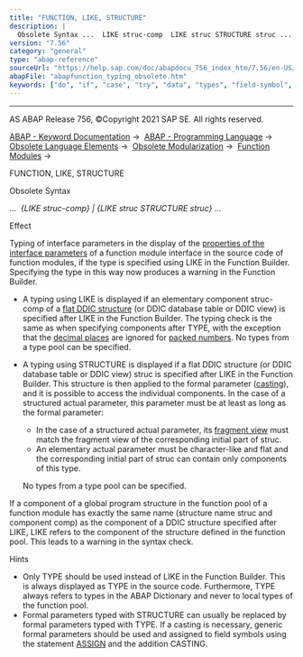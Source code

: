 ```yaml
---
title: "FUNCTION, LIKE, STRUCTURE"
description: |
  Obsolete Syntax ...  LIKE struc-comp  LIKE struc STRUCTURE struc ... Effect Typing of interface parameters in the display of the properties of the interface parameters(https://help.sap.com/doc/abapdocu_756_index_htm/7.56/en-US/abenfunction_parameters.htm) of a function module interf
version: "7.56"
category: "general"
type: "abap-reference"
sourceUrl: "https://help.sap.com/doc/abapdocu_756_index_htm/7.56/en-US/abapfunction_typing_obsolete.htm"
abapFile: "abapfunction_typing_obsolete.htm"
keywords: ["do", "if", "case", "try", "data", "types", "field-symbol", "abapfunction", "typing", "obsolete"]
---
```


* * *

AS ABAP Release 756, ©Copyright 2021 SAP SE. All rights reserved.

[ABAP - Keyword Documentation](https://help.sap.com/doc/abapdocu_756_index_htm/7.56/en-US/abenabap.htm) →  [ABAP - Programming Language](https://help.sap.com/doc/abapdocu_756_index_htm/7.56/en-US/abenabap_reference.htm) →  [Obsolete Language Elements](https://help.sap.com/doc/abapdocu_756_index_htm/7.56/en-US/abenabap_obsolete.htm) →  [Obsolete Modularization](https://help.sap.com/doc/abapdocu_756_index_htm/7.56/en-US/abenobsolete_modularization.htm) →  [Function Modules](https://help.sap.com/doc/abapdocu_756_index_htm/7.56/en-US/abenfunction_modules_obsolete.htm) → 

FUNCTION, LIKE, STRUCTURE

Obsolete Syntax

...  *{*LIKE struc-comp*}* *|* *{*LIKE struc STRUCTURE struc*}* ...

Effect

Typing of interface parameters in the display of the [properties of the interface parameters](https://help.sap.com/doc/abapdocu_756_index_htm/7.56/en-US/abenfunction_parameters.htm) of a function module interface in the source code of function modules, if the type is specified using LIKE in the Function Builder. Specifying the type in this way now produces a warning in the Function Builder.

-   A typing using LIKE is displayed if an elementary component struc-comp of a [flat DDIC structure](https://help.sap.com/doc/abapdocu_756_index_htm/7.56/en-US/abenddic_structures.htm) (or DDIC database table or DDIC view) is specified after LIKE in the Function Builder. The typing check is the same as when specifying components after TYPE, with the exception that the [decimal places](https://help.sap.com/doc/abapdocu_756_index_htm/7.56/en-US/abendecimal_place_glosry.htm "Glossary Entry") are ignored for [packed numbers](https://help.sap.com/doc/abapdocu_756_index_htm/7.56/en-US/abenpacked_number_glosry.htm "Glossary Entry"). No types from a type pool can be specified.
-   A typing using STRUCTURE is displayed if a flat DDIC structure (or DDIC database table or DDIC view) struc is specified after LIKE in the Function Builder. This structure is then applied to the formal parameter ([casting](https://help.sap.com/doc/abapdocu_756_index_htm/7.56/en-US/abencast_casting_glosry.htm "Glossary Entry")), and it is possible to access the individual components. In the case of a structured actual parameter, this parameter must be at least as long as the formal parameter:
    
    -   In the case of a structured actual parameter, its [fragment view](https://help.sap.com/doc/abapdocu_756_index_htm/7.56/en-US/abenunicode_fragment_view_glosry.htm "Glossary Entry") must match the fragment view of the corresponding initial part of struc.
    -   An elementary actual parameter must be character-like and flat and the corresponding initial part of struc can contain only components of this type.
    
    No types from a type pool can be specified.
    

If a component of a global program structure in the function pool of a function module has exactly the same name (structure name struc and component comp) as the component of a DDIC structure specified after LIKE, LIKE refers to the component of the structure defined in the function pool. This leads to a warning in the syntax check.

Hints

-   Only TYPE should be used instead of LIKE in the Function Builder. This is always displayed as TYPE in the source code. Furthermore, TYPE always refers to types in the ABAP Dictionary and never to local types of the function pool.
-   Formal parameters typed with STRUCTURE can usually be replaced by formal parameters typed with TYPE. If a casting is necessary, generic formal parameters should be used and assigned to field symbols using the statement [ASSIGN](https://help.sap.com/doc/abapdocu_756_index_htm/7.56/en-US/abapassign.htm) and the addition CASTING.